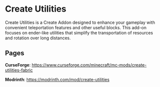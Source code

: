 # Create Utilities
Create Utilities is a Create Addon designed to enhance your gameplay with convenient teleportation features and other useful blocks. This add-on focuses on ender-like utilities that simplify the transportation of resources and rotation over long distances.


## Pages
**CurseForge**: https://www.curseforge.com/minecraft/mc-mods/create-utilities-fabric

**Modrinth**: https://modrinth.com/mod/create-utilities
